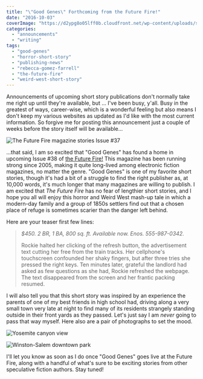 ```yaml
---
title: "\"Good Genes\" Forthcoming from the Future Fire!"
date: "2016-10-03"
coverImage: "https://d2ypg8o05lff0b.cloudfront.net/wp-content/uploads/sites/3/2016/10/f37cover.jpg"
categories:
  - "announcements"
  - "writing"
tags:
  - "good-genes"
  - "horror-short-story"
  - "publishing-news"
  - "rebecca-gomez-farrell"
  - "the-future-fire"
  - "weird-west-short-story"
---
```


Announcements of upcoming short story publications don't normally take me right up until they're available, but ... I've been busy, y'all. Busy in the greatest of ways, career-wise, which is a wonderful feeling but also means I don't keep my various websites as updated as I'd like with the most current information. So forgive me for posting this announcement just a couple of weeks before the story itself will be available...

<div class="caption">

![The Future Fire magazine stories](https://d2ypg8o05lff0b.cloudfront.net/wp-content/uploads/sites/3/2016/10/f37cover.jpg) Issue #37 </div>

...that said, I am so excited that "Good Genes" has found a home in upcoming Issue #38 of [the Future Fire!](http://futurefire.net/index.html) This magazine has been running strong since 2005, making it quite long-lived among electronic fiction magazines, no matter the genre. "Good Genes" is one of my favorite short stories, though it's had a bit of a struggle to find the right publisher as, at 10,000 words, it's much longer that many magazines are willing to publish. I am excited that _The Future Fire_ has no fear of lengthier short stories, and I hope you all will enjoy this horror and Weird West mash-up tale in which a modern-day family and a group of 1850s settlers find out that a chosen place of refuge is sometimes scarier than the danger left behind.

Here are your teaser first few lines:

> _$450. 2 BR, 1 BA, 800 sq. ft. Available now. Enos. 555-987-0342._
>
> Rockie halted her clicking of the refresh button, the advertisement text cutting her free from the train tracks. Her cellphone's touchscreen confounded her shaky fingers, but after three tries she pressed the right keys. Ten minutes later, grateful the landlord had asked as few questions as she had, Rockie refreshed the webpage. The text disappeared from the screen and her frantic packing resumed.

I will also tell you that this short story was inspired by an experience the parents of one of my best friends in high school had, driving along a very small town very late at night to find many of its residents strangely standing outside in their front yards as they passed. Let's just say I am _never_ going to pass that way myself. Here also are a pair of photographs to set the mood.

![Yosemite canyon view](https://d2ypg8o05lff0b.cloudfront.net/wp-content/uploads/sites/3/2016/10/yosemite026-500x333.jpg)

![Winston-Salem downtown park](https://d2ypg8o05lff0b.cloudfront.net/wp-content/uploads/sites/3/2016/10/DCP_2034-500x333.jpg)

I'll let you know as soon as I do once "Good Genes" goes live at the Future Fire, along with a handful of what's sure to be exciting stories from other speculative fiction authors. Stay tuned!

